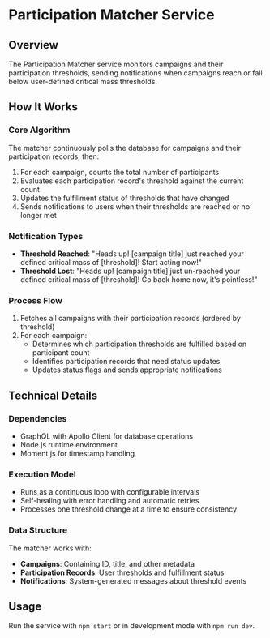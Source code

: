 # Participation Matcher Service

## Overview
The Participation Matcher service monitors campaigns and their participation thresholds, sending notifications when campaigns reach or fall below user-defined critical mass thresholds.

## How It Works

### Core Algorithm
The matcher continuously polls the database for campaigns and their participation records, then:

1. For each campaign, counts the total number of participants
2. Evaluates each participation record's threshold against the current count
3. Updates the fulfillment status of thresholds that have changed
4. Sends notifications to users when their thresholds are reached or no longer met

### Notification Types
- **Threshold Reached**: "Heads up! [campaign title] just reached your defined critical mass of [threshold]! Start acting now!"
- **Threshold Lost**: "Heads up! [campaign title] just un-reached your defined critical mass of [threshold]! Go back home now, it's pointless!"

### Process Flow
1. Fetches all campaigns with their participation records (ordered by threshold)
2. For each campaign:
   - Determines which participation thresholds are fulfilled based on participant count
   - Identifies participation records that need status updates
   - Updates status flags and sends appropriate notifications

## Technical Details

### Dependencies
- GraphQL with Apollo Client for database operations
- Node.js runtime environment
- Moment.js for timestamp handling

### Execution Model
- Runs as a continuous loop with configurable intervals
- Self-healing with error handling and automatic retries
- Processes one threshold change at a time to ensure consistency

### Data Structure
The matcher works with:
- **Campaigns**: Containing ID, title, and other metadata
- **Participation Records**: User thresholds and fulfillment status
- **Notifications**: System-generated messages about threshold events

## Usage
Run the service with `npm start` or in development mode with `npm run dev`.